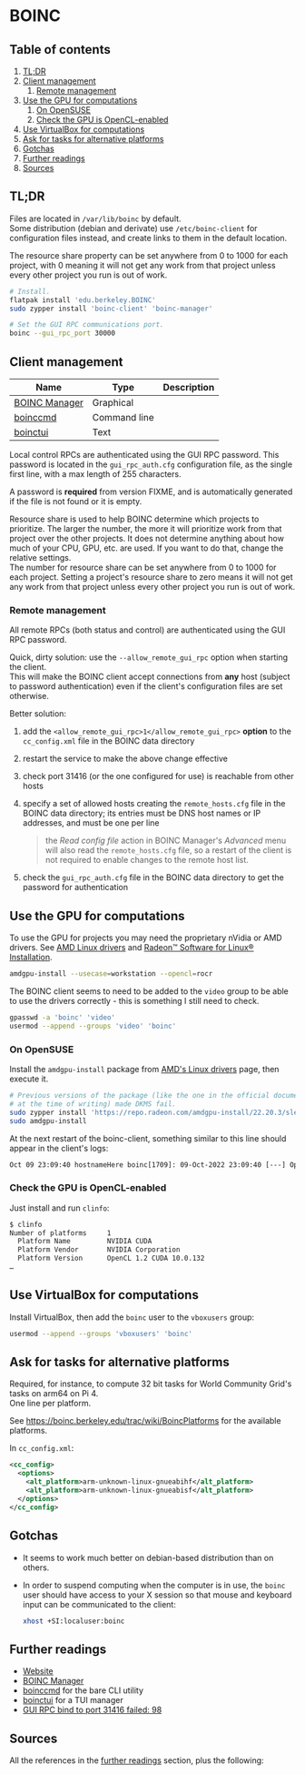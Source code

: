 # BOINC

## Table of contents <!-- omit in toc -->

1. [TL;DR](#tldr)
1. [Client management](#client-management)
   1. [Remote management](#remote-management)
1. [Use the GPU for computations](#use-the-gpu-for-computations)
   1. [On OpenSUSE](#on-opensuse)
   1. [Check the GPU is OpenCL-enabled](#check-the-gpu-is-opencl-enabled)
1. [Use VirtualBox for computations](#use-virtualbox-for-computations)
1. [Ask for tasks for alternative platforms](#ask-for-tasks-for-alternative-platforms)
1. [Gotchas](#gotchas)
1. [Further readings](#further-readings)
1. [Sources](#sources)

## TL;DR

Files are located in `/var/lib/boinc` by default.<br/>
Some distribution (debian and derivate) use `/etc/boinc-client` for configuration files instead, and create links to them in the default location.

The resource share property can be set anywhere from 0 to 1000 for each project, with 0 meaning it will not get any work from that project unless every other project you run is out of work.

```sh
# Install.
flatpak install 'edu.berkeley.BOINC'
sudo zypper install 'boinc-client' 'boinc-manager'

# Set the GUI RPC communications port.
boinc --gui_rpc_port 30000
```

## Client management

Name            | Type         | Description
--------------- | ------------ | ---
[BOINC Manager] | Graphical    |
[boinccmd]      | Command line |
[boinctui]      | Text         |

Local control RPCs are authenticated using the GUI RPC password. This password is located in the `gui_rpc_auth.cfg` configuration file, as the single first line, with a max length of 255 characters.

A password is **required** from version FIXME, and is automatically generated if the file is not found or it is empty.

Resource share is used to help BOINC determine which projects to prioritize. The larger the number, the more it will prioritize work from that project over the other projects. It does not determine anything about how much of your CPU, GPU, etc. are used. If you want to do that, change the relative settings.<br/>
The number for resource share can be set anywhere from 0 to 1000 for each project. Setting a project's resource share to zero means it will not get any work from that project unless every other project you run is out of work.

### Remote management

All remote RPCs (both status and control) are authenticated using the GUI RPC password.

Quick, dirty solution: use the `--allow_remote_gui_rpc` option when starting the client.<br/>
This will make the BOINC client accept connections from **any** host (subject to password authentication) even if the client's configuration files are set otherwise.

Better solution:

1. add the `<allow_remote_gui_rpc>1</allow_remote_gui_rpc>` **option** to the `cc_config.xml` file in the BOINC data directory
1. restart the service to make the above change effective
1. check port 31416 (or the one configured for use) is reachable from other hosts
1. specify a set of allowed hosts creating the `remote_hosts.cfg` file in the BOINC data directory; its entries must be DNS host names or IP addresses, and must be one per line

   > the _Read config file_ action in BOINC Manager's _Advanced_ menu will also read the `remote_hosts.cfg` file, so a restart of the client is not required to enable changes to the remote host list.

1. check the `gui_rpc_auth.cfg` file in the BOINC data directory to get the password for authentication

## Use the GPU for computations

To use the GPU for projects you may need the proprietary nVidia or AMD drivers. See [AMD Linux drivers] and [Radeon™ Software for Linux® Installation].

```sh
amdgpu-install --usecase=workstation --opencl=rocr
```

The BOINC client seems to need to be added to the `video` group to be able to use the drivers correctly - this is something I still need to check.

```sh
gpasswd -a 'boinc' 'video'
usermod --append --groups 'video' 'boinc'
```

### On OpenSUSE

Install the `amdgpu-install` package from [AMD's Linux drivers][amd linux drivers] page, then execute it.

```sh
# Previous versions of the package (like the one in the official documentation
# at the time of writing) made DKMS fail.
sudo zypper install 'https://repo.radeon.com/amdgpu-install/22.20.3/sle/15.4/amdgpu-install-22.20.50203-1.noarch.rpm'
sudo amdgpu-install
```

At the next restart of the boinc-client, something similar to this line should appear in the client's logs:

```txt
Oct 09 23:09:40 hostnameHere boinc[1709]: 09-Oct-2022 23:09:40 [---] OpenCL: AMD/ATI GPU 0: gfx90c:xnack- (driver version 3452.0 (HSA1.1,LC), device ve>
```

### Check the GPU is OpenCL-enabled

Just install and run `clinfo`:

```sh
$ clinfo
Number of platforms     1
  Platform Name         NVIDIA CUDA
  Platform Vendor       NVIDIA Corporation
  Platform Version      OpenCL 1.2 CUDA 10.0.132
…
```

## Use VirtualBox for computations

Install VirtualBox, then add the `boinc` user to the `vboxusers` group:

```sh
usermod --append --groups 'vboxusers' 'boinc'
```

## Ask for tasks for alternative platforms

Required, for instance, to compute 32 bit tasks for World Community Grid's tasks on arm64 on Pi 4.<br/>
One line per platform.

See <https://boinc.berkeley.edu/trac/wiki/BoincPlatforms> for the available platforms.

In `cc_config.xml`:

```xml
<cc_config>
  <options>
    <alt_platform>arm-unknown-linux-gnueabihf</alt_platform>
    <alt_platform>arm-unknown-linux-gnueabisf</alt_platform>
  </options>
</cc_config>
```

## Gotchas

- It seems to work much better on debian-based distribution than on others.
- In order to suspend computing when the computer is in use, the `boinc` user should have access to your X session so that mouse and keyboard input can be communicated to the client:

  ```sh
  xhost +SI:localuser:boinc
  ```

## Further readings

- [Website]
- [BOINC Manager]
- [boinccmd] for the bare CLI utility
- [boinctui] for a TUI manager
- [GUI RPC bind to port 31416 failed: 98]

## Sources

All the references in the [further readings] section, plus the following:

<!-- upstream -->
[boinc manager]: https://boinc.berkeley.edu/wiki/BOINC_Manager
[client configuration]: https://boinc.berkeley.edu/wiki/Client_configuration
[controlling boinc remotely]: https://boinc.berkeley.edu/wiki/Controlling_BOINC_remotely
[platforms]: https://boinc.berkeley.edu/trac/wiki/BoincPlatforms
[website]: https://boinc.berkeley.edu/

<!-- in-article references -->
[further readings]: #further-readings

<!-- internal references -->
[boinccmd]: boinccmd.md

<!-- external references -->
[boinctui]: https://www.mankier.com/package/boinc-tui
[boinc on arch wiki]: https://wiki.archlinux.org/title/BOINC
[linux suspend when computer is in use bug]: https://boinc.berkeley.edu/dev/forum_thread.php?id=14019&postid=101146#101146

[amd linux drivers]: https://www.amd.com/en/support/linux-drivers
[installing or uninstalling the amdgpu stack]: https://amdgpu-install.readthedocs.io/en/latest/install-installing.html
[radeon™ software for linux® installation]: https://amdgpu-install.readthedocs.io/en/latest/

[gui rpc bind to port 31416 failed: 98]: https://boinc.mundayweb.com/wiki/index.php?title=GUI_RPC_bind_to_port_31416_failed:_98

